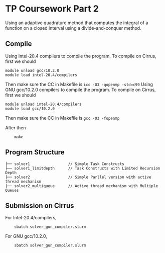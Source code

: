 # TP Coursework Part 2
Using an adaptive quadrature method that computes the integral of a function on a closed interval using a divide-and-conquer method.

## Compile
Using Intel-20.4 compilers to compile the program. To compile on Cirrus, first we should

```
module unload gcc/10.2.0
module load intel-20.4/compilers
```

Then make sure the CC in Makefile is `icc -O3 -qopenmp -std=c99`
Using GNU gcc/10.2.0 compilers to compile the program. To compile on Cirrus, first we should

```
module unload intel-20.4/compilers
module load gcc/10.2.0
```

Then make sure the CC in Makefile is `gcc -O3 -fopenmp`

After then

```
    make
```



## Program Structure

```
├── solver1                 // Simple Task Constructs
├── solver1_limitdepth      // Task Constructs with Limited Recursion Depth
├── solver2                 // Simple Parllel version with active thread mechanism
├── solver2_multiqueue      // Active thread mechanism with Multiple Queues

```

## Submission on Cirrus

For Intel-20.4/compilers,

```
    sbatch solver_gun_compiler.slurm
```

For GNU gcc/10.2.0,

```
    sbatch solver_gun_compiler.slurm
```
